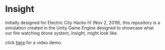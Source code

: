 # Insight


Initially designed for Electric City Hacks IV (Nov 2, 2019), this repository is a simulation created in the Unity Game Engine designed to showcase what our fire watching drone system, Insight, might look like.

click [here](https://youtu.be/E0drfcg0JKU) for a video demo.